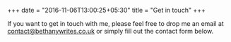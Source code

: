 +++
date = "2016-11-06T13:00:25+05:30"
title = "Get in touch"
+++

If you want to get in touch with me, please feel free to drop me an email at [contact@bethanywrites.co.uk](mailto:contact@bethanywrites.co.uk) or simply fill out the contact form below.
